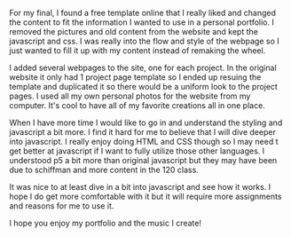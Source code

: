 For my final, I found a free template online that I really liked and changed the content to fit the information I wanted to use in a personal portfolio. I removed the pictures and old content from the website and kept the javascript and css. I was really into the flow and style of the webpage so I just wanted to fill it up with my content instead of remaking the wheel.

I added several webpages to the site, one for each project. In the original website it only had 1 project page template so I ended up resuing the template and duplicated it so there would be a uniform look to the project pages. I used all my own personal photos for the website from my computer. It's cool to have all of my favorite creations all in one place.

When I have more time I would like to go in and understand the styling and javascript a bit more. I find it hard for me to believe that I will dive deeper into javascript. I really enjoy doing HTML and CSS though so I may need t get better at javascript if I want to fully utilize those other languages. I understood p5 a bit more than original javascript but they may have been due to schiffman and more content in the 120 class.

It was nice to at least dive in a bit into javascript and see how it works. I hope I do get more comfortable with it but it will require more assignments and reasons for me to use it.

I hope you enjoy my portfolio and the music I create!
